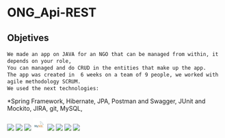 # ONG_Api-REST

## Objetives
    We made an app on JAVA for an NGO that can be managed from within, it depends on your role, 
    You can managed and do CRUD in the entities that make up the app.
    The app was created in  6 weeks on a team of 9 people, we worked with agile methodology SCRUM.
    We used the next technologies: 
   *Spring Framework, Hibernate, JPA, Postman and Swagger, JUnit and Mockito, JIRA, git, MySQL, 

<code><img height="35" src="https://image.flaticon.com/icons/png/512/226/226777.png"></code>
<code><img height="35" src="https://picodotdev.github.io/blog-bitix/assets/images/logotypes/spring.svg"></code>
<code><img height="30" src="https://media.bitdegree.org/storage/media/images/2018/12/hibernate-interview-questions-logo.png"></code>
<code><img height="30" src="https://raw.githubusercontent.com/github/explore/80688e429a7d4ef2fca1e82350fe8e3517d3494d/topics/mysql/mysql.png"></code>
<code><img height="30" src="https://img.icons8.com/color/48/000000/git.png"></code>
<code><img height="30" src="https://repository-images.githubusercontent.com/233450313/aab78f80-432c-11ea-80f4-3eeebac4d126"></code>
<code><img height="30" src="https://img.icons8.com/color/50/000000/jira.png"></code>
<code><img height="35" src="https://img.icons8.com/color-glass/48/000000/api-settings.png"></code>
